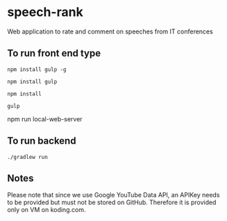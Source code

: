 # speech-rank
Web application to rate and comment on speeches from IT conferences

To run front end type
---------------------

`npm install gulp -g`

`npm install gulp`

`npm install`

`gulp`

npm run local-web-server


To run backend
--------------

`./gradlew run`

Notes
-----

Please note that since we use Google YouTube Data API, an APIKey needs to be provided but must not be stored on GitHub. Therefore it is provided only on VM on koding.com.
